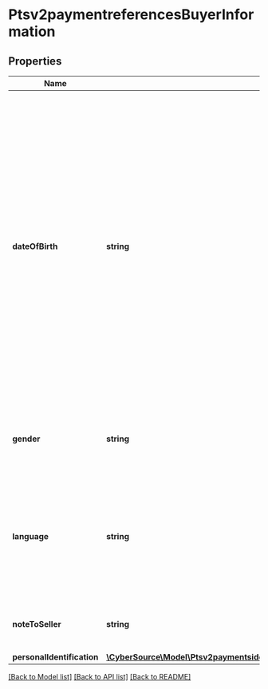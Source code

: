 # Ptsv2paymentreferencesBuyerInformation

## Properties
Name | Type | Description | Notes
------------ | ------------- | ------------- | -------------
**dateOfBirth** | **string** | Recipient&#39;s date of birth. **Format**: &#x60;YYYYMMDD&#x60;.  This field is a &#x60;pass-through&#x60;, which means that CyberSource ensures that the value is eight numeric characters but otherwise does not verify the value or modify it in any way before sending it to the processor. If the field is not required for the transaction, CyberSource does not forward it to the processor. | [optional] 
**gender** | **string** | Customer&#39;s gender. Possible values are F (female), M (male),O (other). | [optional] 
**language** | **string** | language setting of the user.  Supports 2-character language codes (e.g., en, fr) and 5-character locale values (e.g., en-US, fr-CA). | [optional] 
**noteToSeller** | **string** | Note to the recipient of the funds in this transaction | [optional] 
**personalIdentification** | [**\CyberSource\Model\Ptsv2paymentsidcapturesBuyerInformationPersonalIdentification[]**](Ptsv2paymentsidcapturesBuyerInformationPersonalIdentification.md) |  | [optional] 

[[Back to Model list]](../README.md#documentation-for-models) [[Back to API list]](../README.md#documentation-for-api-endpoints) [[Back to README]](../README.md)


